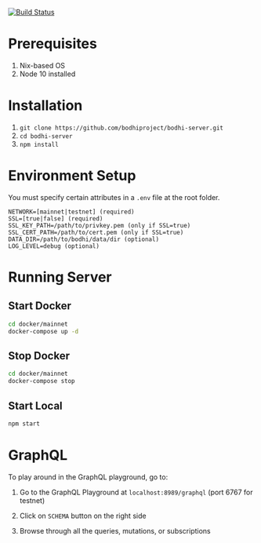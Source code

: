 [![Build Status](https://travis-ci.org/bodhiproject/bodhi-server.svg?branch=master)](https://travis-ci.org/bodhiproject/bodhi-server)

# Prerequisites

1. Nix-based OS
2. Node 10 installed

# Installation

1. `git clone https://github.com/bodhiproject/bodhi-server.git`
2. `cd bodhi-server`
3. `npm install`

# Environment Setup

You must specify certain attributes in a `.env` file at the root folder.

```text
NETWORK=[mainnet|testnet] (required)
SSL=[true|false] (required)
SSL_KEY_PATH=/path/to/privkey.pem (only if SSL=true)
SSL_CERT_PATH=/path/to/cert.pem (only if SSL=true)
DATA_DIR=/path/to/bodhi/data/dir (optional)
LOG_LEVEL=debug (optional)
```

# Running Server

## Start Docker

```bash
cd docker/mainnet
docker-compose up -d
```

## Stop Docker

```bash
cd docker/mainnet
docker-compose stop
```

## Start Local

```bash
npm start
```

# GraphQL

To play around in the GraphQL playground, go to:

1. Go to the GraphQL Playground at `localhost:8989/graphql` (port 6767 for testnet)

2. Click on `SCHEMA` button on the right side

3. Browse through all the queries, mutations, or subscriptions
